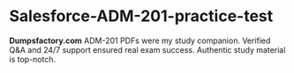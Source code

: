 # Salesforce-ADM-201-practice-test
**Dumpsfactory.com** ADM-201 PDFs were my study companion. Verified Q&amp;A and 24/7 support ensured real exam success. Authentic study material is top-notch.
